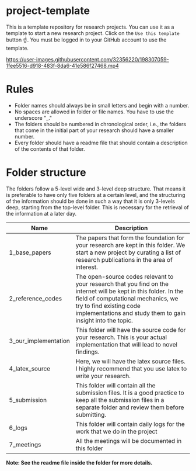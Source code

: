 # project-template
This is a template repository for research projects. You can use it as a template to start a new research project. Click on the `Use this template` button ☝️. You must be logged in to your GitHub account to use the template.

https://user-images.githubusercontent.com/32356220/198307059-1fee5516-d918-483f-8da6-41e586f27468.mp4

# Rules
- Folder names should always be in small letters and begin with a number.
- No spaces are allowed in folder or file names. You have to use the underscore "_."
- The folders should be numbered in chronological order, i.e., the folders that come in the initial part of your research should have a smaller number.
- Every folder should have a readme file that should contain a description of the contents of that folder.

# Folder structure

The folders follow a 5-level wide and 3-level deep structure. That means it is preferable to have only five folders at a certain level, and the structuring of the information should be done in such a way that it is only 3-levels deep, starting from the top-level folder. This is necessary for the retrieval of the information at a later day.

| Name                 | Description                                                  |
| -------------------- | ------------------------------------------------------------ |
| 1_base_papers        | The papers that form the foundation for your research are kept in this folder.  We start a new project by curating a list of research publications in the area of interest. |
| 2_reference_codes    | The open-source codes relevant to your research that you find on the internet will be kept in this folder. In the field of computational mechanics, we try to find existing code implementations and study them to gain insight into the topic. |
| 3_our_implementation | This folder will have the source code for your research. This is your actual implementation that will lead to novel findings. |
| 4_latex_source       |Here, we will have the latex source files. I highly recommend that you use latex to write your research.|
|5_submission|This folder will contain all the submission files. It is a good practice to keep all the submission files in a separate folder and review them before submitting. |
|6_logs |This folder will contain daily logs for the work that we do in the project|
|7_meetings|All the meetings will be documented in this folder|

**Note: See the readme file inside the folder for more details.**

